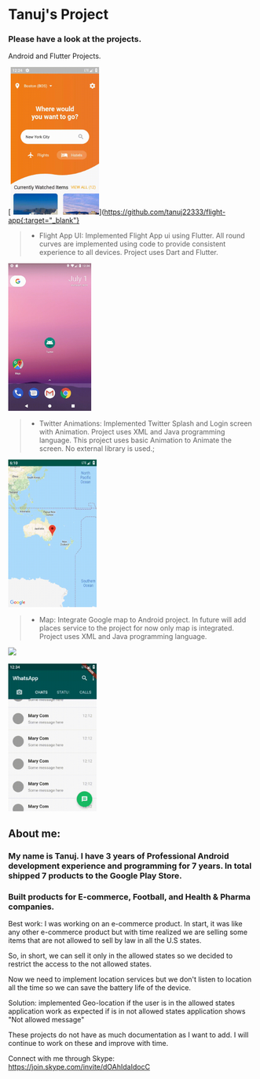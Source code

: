 # Tanuj's Project

### Please have a look at the projects.

Android and Flutter Projects.

[<img src="screenShots/flight.gif" height=300em></img>](https://github.com/tanuj22333/flight-app{:target="_blank"}

> * Flight App UI: Implemented Flight App ui using Flutter. All round curves are implemented using code to provide consistent experience to all devices. Project uses Dart and Flutter. 

[<img src="screenShots/twitter.gif" height=300em></img>](https://github.com/tanuj22333/twitter-animation)

> * Twitter Animations: Implemented Twitter Splash and Login screen with Animation. Project uses XML and Java programming language. 
This project uses basic Animation to Animate the screen. No external library is used.;

[<img src="screenShots/maps.gif" height=300em></img>](https://github.com/tanuj22333/map-demo)

> * Map: Integrate Google map to Android project. In future will add places service to the project for now only map is integrated. Project uses XML and Java programming language. 

[<img src="screenShots/gmail.gif" height=300em></img>](https://github.com/tanuj22333/gmail-ui)

[<img src="screenShots/whatsApp.gif" height=300em></img>](https://github.com/tanuj22333/whats-app-clone)


## About me:
### My name is Tanuj. I have 3 years of Professional Android development experience and programming for 7 years. In total shipped 7 products to the Google Play Store. 

### Built products for E-commerce, Football, and Health & Pharma companies. 

Best work:
I was working on an e-commerce product. In start, it was like any other e-commerce product but with time realized we are selling some items that are not allowed to sell by law in all the U.S states. 

So, in short, we can sell it only in the allowed states so we decided to restrict the access to the not allowed states. 

Now we need to implement location services but we don't listen to location all the time so we can save the battery life of the device. 

Solution: implemented Geo-location if the user is in the allowed states application work as expected if is in not allowed states application shows "Not allowed message"


These projects do not have as much documentation as I want to add. I will continue to work on these and improve with time.

Connect with me through Skype: https://join.skype.com/invite/dOAhIdaIdocC
